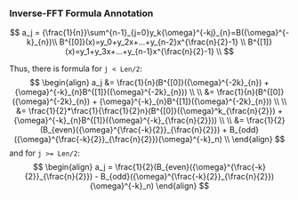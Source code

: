 ### Inverse-FFT Formula Annotation

$$
a_j = {\frac{1}{n}}\sum^{n-1}_{j=0}y_k{\omega}^{-kj}_{n}=B({\omega}^{-k}_{n})\\
B^{[0]}(x)=y_0+y_2x+...+y_{n-2}x^{\frac{n}{2}-1} \\
B^{[1]}(x)=y_1+y_3x+...+y_{n-1}x^{\frac{n}{2}-1} \\
$$

Thus, there is formula for `j < Len/2`:
$$
\begin{align}
a_j &= \frac{1}{n}(B^{[0]}({\omega}^{-2k}_{n}) + {\omega}^{-k}_{n}B^{[1]}({\omega}^{-2k}_{n})) \\
\\
&= \frac{1}{n}(B^{[0]}({\omega}^{-2k}_{n}) + {\omega}^{-k}_{n}B^{[1]}({\omega}^{-2k}_{n})) \\
\\
&= \frac{1}{2}*\frac{1}{\frac{1}{2}n}(B^{[0]}({\omega}^k_{\frac{n}{2}}) + {\omega}^{-k}_{n}B^{[1]}({\omega}^{-k}_{\frac{n}{2}})) \\
\\
&= \frac{1}{2}(B_{even}({\omega}^{\frac{-k}{2}}_{\frac{n}{2}}) + B_{odd}({\omega}^{\frac{-k}{2}}_{\frac{n}{2}}){\omega}^{-k}_n)
\\
\end{align}
$$
and for `j >= Len/2`:
$$
\begin{align}
a_j = \frac{1}{2}(B_{even}({\omega}^{\frac{-k}{2}}_{\frac{n}{2}}) - B_{odd}({\omega}^{\frac{-k}{2}}_{\frac{n}{2}}){\omega}^{-k}_n)
\end{align}
$$

